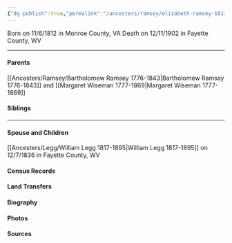 ```yaml
---
{"dg-publish":true,"permalink":"/ancesters/ramsey/elizabeth-ramsey-1813-1902/","tags":["Elizabeth-Ramsey"]}
---
```


Born on  11/6/1812 in Monroe County, VA
Death on 12/11/1902 in Fayette County, WV

---
#### Parents

[[Ancesters/Ramsey/Bartholomew Ramsey 1776-1843\|Bartholomew Ramsey 1776-1843]] and [[Margaret Wiseman 1777-1869\|Margaret Wiseman 1777-1869]]
#### Siblings
<!-- Link to sibling -->

---
#### Spouse and Children
[[Ancesters/Legg/William Legg 1817-1895\|William Legg 1817-1895]] on 12/7/1836 in Fayette County, WV
<!-- Link to child -->

#### Census Records

#### Land Transfers

#### Biography

#### Photos

#### Sources

